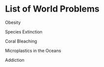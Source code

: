 # List of World Problems
Obesity

Species Extinction

Coral Bleaching

Microplastics in the Oceans

Addiction